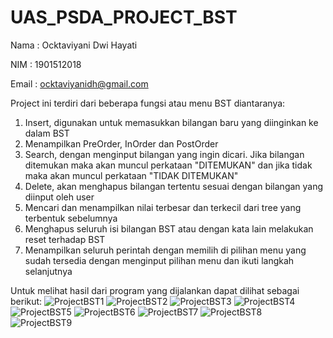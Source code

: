 # UAS_PSDA_PROJECT_BST
Nama  : Ocktaviyani Dwi Hayati

NIM   : 1901512018

Email : ocktaviyanidh@gmail.com

Project ini terdiri dari beberapa fungsi atau menu BST diantaranya:
1. Insert, digunakan untuk memasukkan bilangan baru yang diinginkan ke dalam BST
2. Menampilkan PreOrder, InOrder dan PostOrder
3. Search, dengan menginput bilangan yang ingin dicari. Jika bilangan ditemukan maka akan muncul perkataan "DITEMUKAN" dan jika tidak maka akan muncul perkataan "TIDAK DITEMUKAN"
4. Delete, akan menghapus bilangan tertentu sesuai dengan bilangan yang diinput oleh user
5. Mencari dan menampilkan nilai terbesar dan terkecil dari tree yang terbentuk sebelumnya
6. Menghapus seluruh isi bilangan BST atau dengan kata lain melakukan reset terhadap BST
7. Menampilkan seluruh perintah dengan memilih di pilihan menu yang sudah tersedia dengan menginput pilihan menu dan ikuti langkah selanjutnya

Untuk melihat hasil dari program yang dijalankan dapat dilihat sebagai berikut:
![ProjectBST1](https://user-images.githubusercontent.com/67004447/84779966-39dcef80-b00f-11ea-8fe6-dd587d4acf37.JPG)
![ProjectBST2](https://user-images.githubusercontent.com/67004447/84779977-3ea1a380-b00f-11ea-82c4-846e6cb714c5.JPG)
![ProjectBST3](https://user-images.githubusercontent.com/67004447/84779997-42352a80-b00f-11ea-98ef-b07c82df39dd.JPG)
![ProjectBST4](https://user-images.githubusercontent.com/67004447/84780003-45301b00-b00f-11ea-8b70-f7bf94d4ba94.JPG)
![ProjectBST5](https://user-images.githubusercontent.com/67004447/84780020-482b0b80-b00f-11ea-97e9-a8d6deeb69e9.JPG)
![ProjectBST6](https://user-images.githubusercontent.com/67004447/84780034-4c572900-b00f-11ea-93f1-d2eed14d6a79.JPG)
![ProjectBST7](https://user-images.githubusercontent.com/67004447/84780058-51b47380-b00f-11ea-9933-e2af137a95cd.JPG)
![ProjectBST8](https://user-images.githubusercontent.com/67004447/84780066-5547fa80-b00f-11ea-945f-83c39fb843ff.JPG)
![ProjectBST9](https://user-images.githubusercontent.com/67004447/84780074-59741800-b00f-11ea-84f0-d187d8013ca3.JPG)
